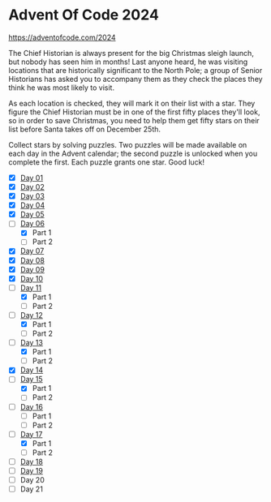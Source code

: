 # Advent Of Code 2024
https://adventofcode.com/2024

The Chief Historian is always present for the big Christmas sleigh launch, but nobody has seen him in months! Last anyone heard, he was visiting locations that are historically significant to the North Pole; a group of Senior Historians has asked you to accompany them as they check the places they think he was most likely to visit.

As each location is checked, they will mark it on their list with a star. They figure the Chief Historian must be in one of the first fifty places they'll look, so in order to save Christmas, you need to help them get fifty stars on their list before Santa takes off on December 25th.

Collect stars by solving puzzles. Two puzzles will be made available on each day in the Advent calendar; the second puzzle is unlocked when you complete the first. Each puzzle grants one star. Good luck!

* [x] [Day 01](./day01/README.md)
* [x] [Day 02](./day02/README.md)
* [x] [Day 03](./day03/README.md)
* [x] [Day 04](./day04/README.md)
* [x] [Day 05](./day05/README.md)
* [ ] [Day 06](./day06/README.md)
  - [x] Part 1
  - [ ] Part 2
* [x] [Day 07](./day07/README.md)
* [x] [Day 08](./day08/README.md)
* [x] [Day 09](./day09/README.md)
* [x] [Day 10](./day10/README.md)
* [ ] [Day 11](./day11/README.md)
  - [x] Part 1
  - [ ] Part 2
* [ ] [Day 12](./day12/README.md)
  - [x] Part 1
  - [ ] Part 2
* [ ] [Day 13](./day13/README.md)
  - [x] Part 1
  - [ ] Part 2
* [x] [Day 14](./day14//README.md)
* [ ] [Day 15](./day15/README.md)
  - [x] Part 1
  - [ ] Part 2
* [ ] [Day 16](./day16/README.md)
  - [ ] Part 1
  - [ ] Part 2
* [ ] [Day 17](./day17/README.md)
  - [x] Part 1
  - [ ] Part 2
* [ ] [Day 18](./day18/README.md)
* [ ] [Day 19](/day19/README.md)
* [ ] Day 20
* [ ] Day 21
